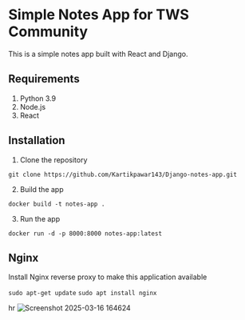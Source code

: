 # Simple Notes App for TWS Community
This is a simple notes app built with React and Django.

## Requirements
1. Python 3.9
2. Node.js
3. React

## Installation
1. Clone the repository
```
git clone https://github.com/Kartikpawar143/Django-notes-app.git
```

2. Build the app
```
docker build -t notes-app .
```

3. Run the app
```
docker run -d -p 8000:8000 notes-app:latest
```

## Nginx

Install Nginx reverse proxy to make this application available

`sudo apt-get update`
`sudo apt install nginx`

hr
![Screenshot 2025-03-16 164624](https://github.com/user-attachments/assets/b7ba347b-ffc2-4a3e-a19e-5bbb9d7b8189)

